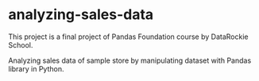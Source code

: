 # analyzing-sales-data

This project is a final project of Pandas Foundation course by DataRockie School.

Analyzing sales data of sample store by manipulating dataset with Pandas library in Python.
